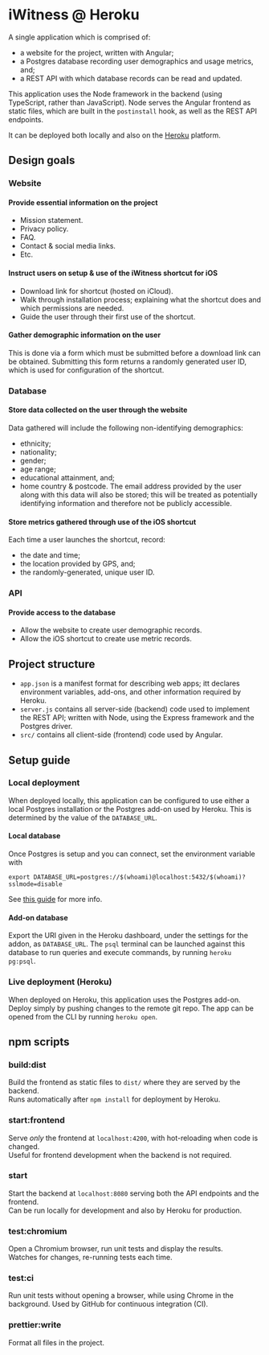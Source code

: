 # iWitness @ Heroku

A single application which is comprised of:

- a website for the project, written with Angular;
- a Postgres database recording user demographics and usage metrics, and;
- a REST API with which database records can be read and updated.

This application uses the Node framework in the backend (using TypeScript, rather than JavaScript).
Node serves the Angular frontend as static files, which are built in the `postinstall` hook,
as well as the REST API endpoints.

It can be deployed both locally and also on the [Heroku](https://www.heroku.com/solutions) platform.

## Design goals

### Website

#### Provide essential information on the project

- Mission statement.
- Privacy policy.
- FAQ.
- Contact & social media links.
- Etc.

#### Instruct users on setup & use of the iWitness shortcut for iOS

- Download link for shortcut (hosted on iCloud).
- Walk through installation process; explaining what the shortcut does and which permissions are needed.
- Guide the user through their first use of the shortcut.

#### Gather demographic information on the user

This is done via a form which must be submitted before a download link can be obtained.
Submitting this form returns a randomly generated user ID, which is used for configuration of the shortcut.

### Database

#### Store data collected on the user through the website

Data gathered will include the following non-identifying demographics:

- ethnicity;
- nationality;
- gender;
- age range;
- educational attainment, and;
- home country & postcode.
  The email address provided by the user along with this data will also be stored;
  this will be treated as potentially identifying information and therefore not be publicly accessible.

#### Store metrics gathered through use of the iOS shortcut

Each time a user launches the shortcut, record:

- the date and time;
- the location provided by GPS, and;
- the randomly-generated, unique user ID.

### API

#### Provide access to the database

- Allow the website to create user demographic records.
- Allow the iOS shortcut to create use metric records.

## Project structure

- `app.json` is a manifest format for describing web apps; itt declares environment variables, add-ons, and other information required by Heroku.
- `server.js` contains all server-side (backend) code used to implement the REST API; written with Node, using the Express framework and the Postgres driver.
- `src/` contains all client-side (frontend) code used by Angular.

## Setup guide

### Local deployment

When deployed locally, this application can be configured to use either a local Postgres installation or the Postgres add-on used by Heroku.
This is determined by the value of the `DATABASE_URL`.

#### Local database

Once Postgres is setup and you can connect, set the environment variable with

```
export DATABASE_URL=postgres://$(whoami)@localhost:5432/$(whoami)?sslmode=disable
```

See [this guide](https://devcenter.heroku.com/articles/heroku-postgresql#local-setup) for more info.

#### Add-on database

Export the URI given in the Heroku dashboard, under the settings for the addon, as `DATABASE_URL`.
The `psql` terminal can be launched against this database to run queries and execute commands,
by running `heroku pg:psql`.

### Live deployment (Heroku)

When deployed on Heroku, this application uses the Postgres add-on.
Deploy simply by pushing changes to the remote git repo.
The app can be opened from the CLI by running `heroku open`.

## npm scripts

### build:dist

Build the frontend as static files to `dist/` where they are served by the backend.  
Runs automatically after `npm install` for deployment by Heroku.

### start:frontend

Serve _only_ the frontend at `localhost:4200`, with hot-reloading when code is changed.  
Useful for frontend development when the backend is not required.

### start

Start the backend at `localhost:8080` serving both the API endpoints and the frontend.  
Can be run locally for development and also by Heroku for production.

### test:chromium

Open a Chromium browser, run unit tests and display the results.  
Watches for changes, re-running tests each time.

### test:ci

Run unit tests without opening a browser, while using Chrome in the background.
Used by GitHub for continuous integration (CI).

### prettier:write

Format all files in the project.
